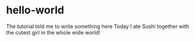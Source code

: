 # hello-world
The tutorial told me to write something here
Today I ate Sushi together with the cutest girl in the whole wide world!
